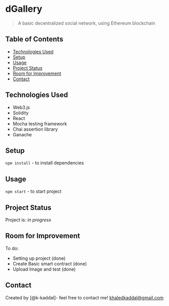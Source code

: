# dGallery

> A basic decentralized social network, using Ethereum blockchain

## Table of Contents

- [Technologies Used](#technologies-used)
- [Setup](#setup)
- [Usage](#usage)
- [Project Status](#project-status)
- [Room for Improvement](#room-for-improvement)
- [Contact](#contact)

## Technologies Used

- Web3.js
- Solidity
- React
- Mocha testing framework
- Chai assertion library
- Ganache

## Setup

`npm install` - to install dependencies

## Usage

`npm start` - to start project

## Project Status

Project is: _in progress_

## Room for Improvement

To do:

- Setting up project (done)
- Create Basic smart contract (done)
- Upload Image and test (done)

## Contact

Created by [@k-kaddal]- feel free to contact me!
khaledkaddal@gmail.com
